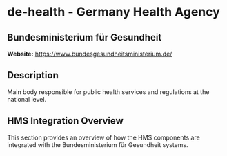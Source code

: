 # de-health - Germany Health Agency

## Bundesministerium für Gesundheit

**Website:** https://www.bundesgesundheitsministerium.de/

## Description

Main body responsible for public health services and regulations at the national level.

## HMS Integration Overview

This section provides an overview of how the HMS components are integrated with the Bundesministerium für Gesundheit systems.
